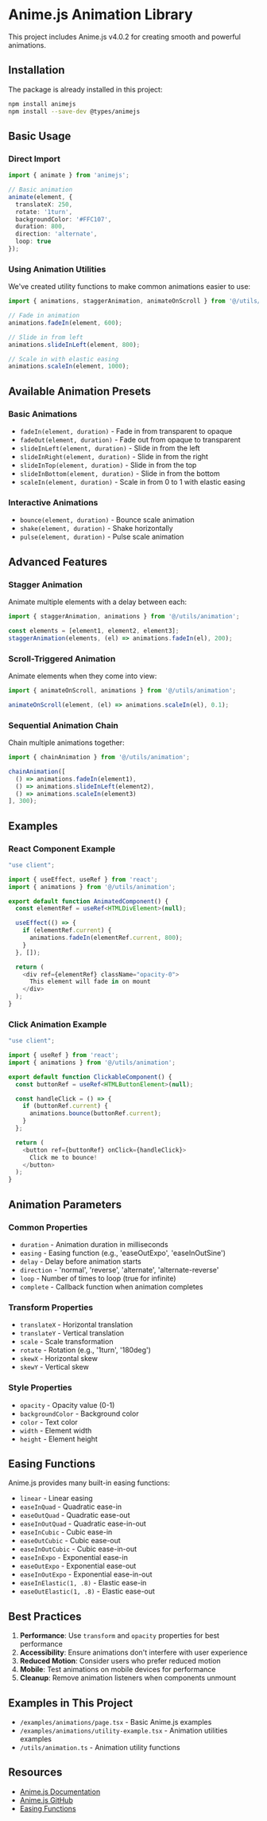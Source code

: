 # Anime.js Animation Library

This project includes Anime.js v4.0.2 for creating smooth and powerful animations.

## Installation

The package is already installed in this project:

```bash
npm install animejs
npm install --save-dev @types/animejs
```

## Basic Usage

### Direct Import

```typescript
import { animate } from 'animejs';

// Basic animation
animate(element, {
  translateX: 250,
  rotate: '1turn',
  backgroundColor: '#FFC107',
  duration: 800,
  direction: 'alternate',
  loop: true
});
```

### Using Animation Utilities

We've created utility functions to make common animations easier to use:

```typescript
import { animations, staggerAnimation, animateOnScroll } from '@/utils/animation';

// Fade in animation
animations.fadeIn(element, 600);

// Slide in from left
animations.slideInLeft(element, 800);

// Scale in with elastic easing
animations.scaleIn(element, 1000);
```

## Available Animation Presets

### Basic Animations
- `fadeIn(element, duration)` - Fade in from transparent to opaque
- `fadeOut(element, duration)` - Fade out from opaque to transparent
- `slideInLeft(element, duration)` - Slide in from the left
- `slideInRight(element, duration)` - Slide in from the right
- `slideInTop(element, duration)` - Slide in from the top
- `slideInBottom(element, duration)` - Slide in from the bottom
- `scaleIn(element, duration)` - Scale in from 0 to 1 with elastic easing

### Interactive Animations
- `bounce(element, duration)` - Bounce scale animation
- `shake(element, duration)` - Shake horizontally
- `pulse(element, duration)` - Pulse scale animation

## Advanced Features

### Stagger Animation

Animate multiple elements with a delay between each:

```typescript
import { staggerAnimation, animations } from '@/utils/animation';

const elements = [element1, element2, element3];
staggerAnimation(elements, (el) => animations.fadeIn(el), 200);
```

### Scroll-Triggered Animation

Animate elements when they come into view:

```typescript
import { animateOnScroll, animations } from '@/utils/animation';

animateOnScroll(element, (el) => animations.scaleIn(el), 0.1);
```

### Sequential Animation Chain

Chain multiple animations together:

```typescript
import { chainAnimation } from '@/utils/animation';

chainAnimation([
  () => animations.fadeIn(element1),
  () => animations.slideInLeft(element2),
  () => animations.scaleIn(element3)
], 300);
```

## Examples

### React Component Example

```typescript
"use client";

import { useEffect, useRef } from 'react';
import { animations } from '@/utils/animation';

export default function AnimatedComponent() {
  const elementRef = useRef<HTMLDivElement>(null);

  useEffect(() => {
    if (elementRef.current) {
      animations.fadeIn(elementRef.current, 800);
    }
  }, []);

  return (
    <div ref={elementRef} className="opacity-0">
      This element will fade in on mount
    </div>
  );
}
```

### Click Animation Example

```typescript
"use client";

import { useRef } from 'react';
import { animations } from '@/utils/animation';

export default function ClickableComponent() {
  const buttonRef = useRef<HTMLButtonElement>(null);

  const handleClick = () => {
    if (buttonRef.current) {
      animations.bounce(buttonRef.current);
    }
  };

  return (
    <button ref={buttonRef} onClick={handleClick}>
      Click me to bounce!
    </button>
  );
}
```

## Animation Parameters

### Common Properties

- `duration` - Animation duration in milliseconds
- `easing` - Easing function (e.g., 'easeOutExpo', 'easeInOutSine')
- `delay` - Delay before animation starts
- `direction` - 'normal', 'reverse', 'alternate', 'alternate-reverse'
- `loop` - Number of times to loop (true for infinite)
- `complete` - Callback function when animation completes

### Transform Properties

- `translateX` - Horizontal translation
- `translateY` - Vertical translation
- `scale` - Scale transformation
- `rotate` - Rotation (e.g., '1turn', '180deg')
- `skewX` - Horizontal skew
- `skewY` - Vertical skew

### Style Properties

- `opacity` - Opacity value (0-1)
- `backgroundColor` - Background color
- `color` - Text color
- `width` - Element width
- `height` - Element height

## Easing Functions

Anime.js provides many built-in easing functions:

- `linear` - Linear easing
- `easeInQuad` - Quadratic ease-in
- `easeOutQuad` - Quadratic ease-out
- `easeInOutQuad` - Quadratic ease-in-out
- `easeInCubic` - Cubic ease-in
- `easeOutCubic` - Cubic ease-out
- `easeInOutCubic` - Cubic ease-in-out
- `easeInExpo` - Exponential ease-in
- `easeOutExpo` - Exponential ease-out
- `easeInOutExpo` - Exponential ease-in-out
- `easeInElastic(1, .8)` - Elastic ease-in
- `easeOutElastic(1, .8)` - Elastic ease-out

## Best Practices

1. **Performance**: Use `transform` and `opacity` properties for best performance
2. **Accessibility**: Ensure animations don't interfere with user experience
3. **Reduced Motion**: Consider users who prefer reduced motion
4. **Mobile**: Test animations on mobile devices for performance
5. **Cleanup**: Remove animation listeners when components unmount

## Examples in This Project

- `/examples/animations/page.tsx` - Basic Anime.js examples
- `/examples/animations/utility-example.tsx` - Animation utilities examples
- `/utils/animation.ts` - Animation utility functions

## Resources

- [Anime.js Documentation](https://animejs.com/)
- [Anime.js GitHub](https://github.com/juliangarnier/anime)
- [Easing Functions](https://easings.net/) 